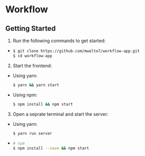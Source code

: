 # Workflow

## Getting Started

1. Run the following commands to get started:

* ```sh
  $ git clone https://github.com/mwalto7/workflow-app.git
  $ cd workflow-app
  ```

2. Start the frontend:

* Using yarn:
  ```sh
  $ yarn && yarn start
  ```
* Using npm:
  ```sh
  $ npm install && npm start
  ```

3. Open a seprate terminal and start the server:

* Using yarn:
  ```sh
  $ yarn run server
  ```
* ```sh
  # npm
  $ npm install --save && npm start
  ```
